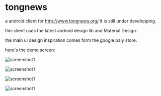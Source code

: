# tongnews
a android client for http://www.tongnews.org/ it is still under developping.

this client uses the latest android design lib and Material Design.

the main ui design inspiration comes form the google paly store.

here's the demo screen:

![screenshot1](https://github.com/ayaseruri/tongnews/tree/master/screenshot/1.jpg?raw=true)

![screenshot1](https://github.com/ayaseruri/tongnews/tree/master/screenshot/2.jpg?raw=true)

![screenshot1](https://github.com/ayaseruri/tongnews/tree/master/screenshot/3.jpg?raw=true)

![screenshot1](https://github.com/ayaseruri/tongnews/tree/master/screenshot/4.jpg?raw=true)
